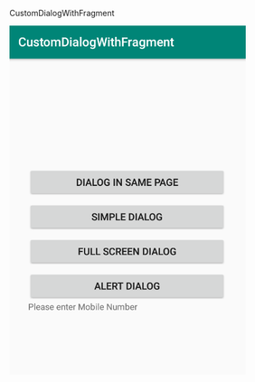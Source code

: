CustomDialogWithFragment

![alt text](https://github.com/hanifabdullah21/Custom-Dialog-Fragment/blob/master/document/Screenshot_2019-06-26_12-17-50.png)
